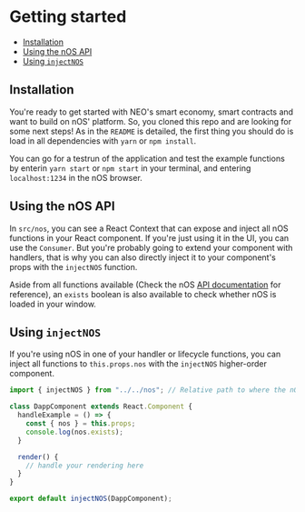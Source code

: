# Getting started
* [Installation](#installation)
* [Using the nOS API](#using-the-nos-api)
* [Using `injectNOS`](#using-injectnos)

## Installation
You're ready to get started with NEO's smart economy, smart contracts and want to build on nOS' platform.
So, you cloned this repo and are looking for some next steps! As in the `README` is detailed, the first thing you should do is load in all dependencies with `yarn` or `npm install`.

You can go for a testrun of the application and test the example functions by enterin `yarn start` or `npm start` in your terminal, and entering `localhost:1234` in the nOS browser.

## Using the nOS API
In `src/nos`, you can see a React Context that can expose and inject all nOS functions in your React component.
If you're just using it in the UI, you can use the `Consumer`.
But you're probably going to extend your component with handlers, that is why you can also directly inject it to your component's props with the `injectNOS` function.

Aside from all functions available (Check the nOS [API documentation](https://github.com/nos/client/blob/master/docs/api.md) for reference),
an `exists` boolean is also available to check whether nOS is loaded in your window.

## Using `injectNOS`
If you're using nOS in one of your handler or lifecycle functions, you can inject all functions to `this.props.nos` with the `injectNOS` higher-order component.

```javascript
import { injectNOS } from "../../nos"; // Relative path to where the nOS API is

class DappComponent extends React.Component {
  handleExample = () => {
    const { nos } = this.props;
    console.log(nos.exists);
  }

  render() {
    // handle your rendering here
  }
}

export default injectNOS(DappComponent);
```
